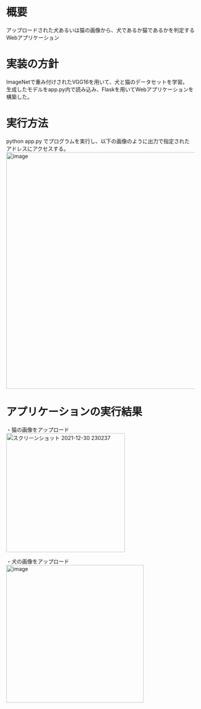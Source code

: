 # 概要
アップロードされた犬あるいは猫の画像から、犬であるか猫であるかを判定するWebアプリケーション

# 実装の方針
ImageNetで重み付けされたVGG16を用いて、犬と猫のデータセットを学習。  
生成したモデルをapp.py内で読み込み、Flaskを用いてWebアプリケーションを構築した。

# 実行方法
python app.py でプログラムを実行し、以下の画像のように出力で指定されたアドレスにアクセスする。  
<img width="631" alt="image" src="https://user-images.githubusercontent.com/62968285/147832610-6eb0bdbd-558e-40c7-9382-e2ea7b93497f.png">  

# アプリケーションの実行結果
・猫の画像をアップロード  
<img width="317" alt="スクリーンショット 2021-12-30 230237" src="https://user-images.githubusercontent.com/62968285/147758775-663e6593-a4d4-4c65-9e58-ab8271aabff3.png">  
  
・犬の画像をアップロード  
<img width="367" alt="image" src="https://user-images.githubusercontent.com/62968285/147760396-30653e49-2d14-45ef-ac23-325d05ab17ab.png">

